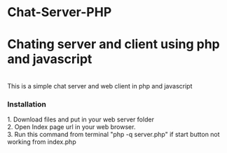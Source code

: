 # Chat-Server-PHP
<H1>Chating server and client using php and javascript</h1><br>
This is a simple chat server and web client in php and javascript 

<h3>Installation</h3>
1. Download files and put in your web server folder<br>
2. Open Index page url in your web browser.<br>
3. Run this command from terminal "php -q server.php" if start button not working from index.php<br>
